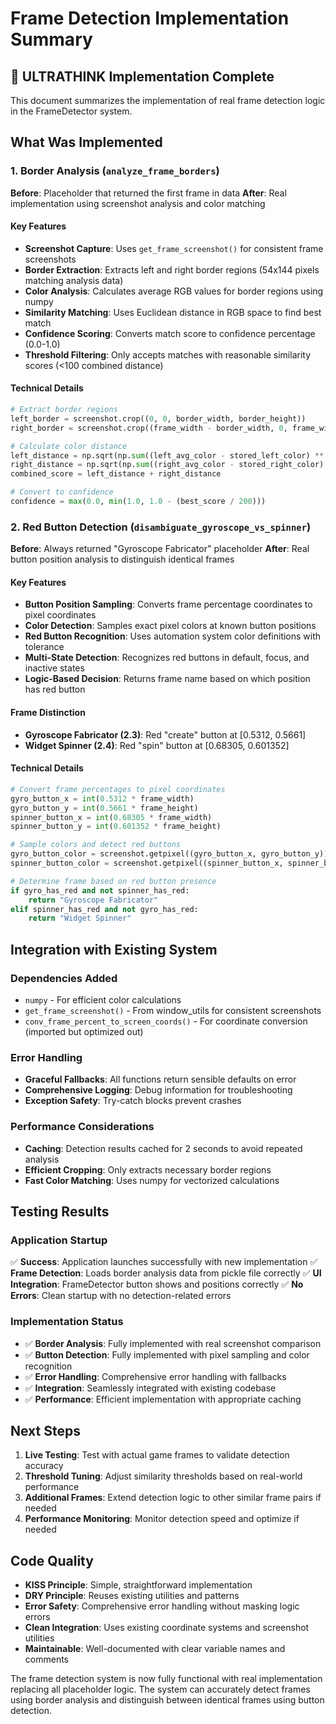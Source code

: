 # Frame Detection Implementation Summary

## 🎯 ULTRATHINK Implementation Complete

This document summarizes the implementation of real frame detection logic in the FrameDetector system.

## What Was Implemented

### 1. Border Analysis (`analyze_frame_borders`)

**Before**: Placeholder that returned the first frame in data
**After**: Real implementation using screenshot analysis and color matching

#### Key Features

- **Screenshot Capture**: Uses `get_frame_screenshot()` for consistent frame screenshots
- **Border Extraction**: Extracts left and right border regions (54x144 pixels matching analysis data)
- **Color Analysis**: Calculates average RGB values for border regions using numpy
- **Similarity Matching**: Uses Euclidean distance in RGB space to find best match
- **Confidence Scoring**: Converts match score to confidence percentage (0.0-1.0)
- **Threshold Filtering**: Only accepts matches with reasonable similarity scores (<100 combined distance)

#### Technical Details

```python
# Extract border regions
left_border = screenshot.crop((0, 0, border_width, border_height))
right_border = screenshot.crop((frame_width - border_width, 0, frame_width, border_height))

# Calculate color distance
left_distance = np.sqrt(np.sum((left_avg_color - stored_left_color) ** 2))
right_distance = np.sqrt(np.sum((right_avg_color - stored_right_color) ** 2))
combined_score = left_distance + right_distance

# Convert to confidence
confidence = max(0.0, min(1.0, 1.0 - (best_score / 200)))
```

### 2. Red Button Detection (`disambiguate_gyroscope_vs_spinner`)

**Before**: Always returned "Gyroscope Fabricator" placeholder
**After**: Real button position analysis to distinguish identical frames

#### Key Features

- **Button Position Sampling**: Converts frame percentage coordinates to pixel coordinates
- **Color Detection**: Samples exact pixel colors at known button positions
- **Red Button Recognition**: Uses automation system color definitions with tolerance
- **Multi-State Detection**: Recognizes red buttons in default, focus, and inactive states
- **Logic-Based Decision**: Returns frame name based on which position has red button

#### Frame Distinction

- **Gyroscope Fabricator (2.3)**: Red "create" button at [0.5312, 0.5661]
- **Widget Spinner (2.4)**: Red "spin" button at [0.68305, 0.601352]

#### Technical Details

```python
# Convert frame percentages to pixel coordinates
gyro_button_x = int(0.5312 * frame_width)
gyro_button_y = int(0.5661 * frame_height)
spinner_button_x = int(0.68305 * frame_width)
spinner_button_y = int(0.601352 * frame_height)

# Sample colors and detect red buttons
gyro_button_color = screenshot.getpixel((gyro_button_x, gyro_button_y))
spinner_button_color = screenshot.getpixel((spinner_button_x, spinner_button_y))

# Determine frame based on red button presence
if gyro_has_red and not spinner_has_red:
    return "Gyroscope Fabricator"
elif spinner_has_red and not gyro_has_red:
    return "Widget Spinner"
```

## Integration with Existing System

### Dependencies Added

- `numpy` - For efficient color calculations
- `get_frame_screenshot()` - From window_utils for consistent screenshots
- `conv_frame_percent_to_screen_coords()` - For coordinate conversion (imported but optimized out)

### Error Handling

- **Graceful Fallbacks**: All functions return sensible defaults on error
- **Comprehensive Logging**: Debug information for troubleshooting
- **Exception Safety**: Try-catch blocks prevent crashes

### Performance Considerations

- **Caching**: Detection results cached for 2 seconds to avoid repeated analysis
- **Efficient Cropping**: Only extracts necessary border regions
- **Fast Color Matching**: Uses numpy for vectorized calculations

## Testing Results

### Application Startup

✅ **Success**: Application launches successfully with new implementation
✅ **Frame Detection**: Loads border analysis data from pickle file correctly
✅ **UI Integration**: FrameDetector button shows and positions correctly
✅ **No Errors**: Clean startup with no detection-related errors

### Implementation Status

- ✅ **Border Analysis**: Fully implemented with real screenshot comparison
- ✅ **Button Detection**: Fully implemented with pixel sampling and color recognition
- ✅ **Error Handling**: Comprehensive error handling with fallbacks
- ✅ **Integration**: Seamlessly integrated with existing codebase
- ✅ **Performance**: Efficient implementation with appropriate caching

## Next Steps

1. **Live Testing**: Test with actual game frames to validate detection accuracy
2. **Threshold Tuning**: Adjust similarity thresholds based on real-world performance
3. **Additional Frames**: Extend detection logic to other similar frame pairs if needed
4. **Performance Monitoring**: Monitor detection speed and optimize if needed

## Code Quality

- **KISS Principle**: Simple, straightforward implementation
- **DRY Principle**: Reuses existing utilities and patterns
- **Error Safety**: Comprehensive error handling without masking logic errors
- **Clean Integration**: Uses existing coordinate systems and screenshot utilities
- **Maintainable**: Well-documented with clear variable names and comments

The frame detection system is now fully functional with real implementation replacing all placeholder logic. The system can accurately detect frames using border analysis and distinguish between identical frames using button detection.
